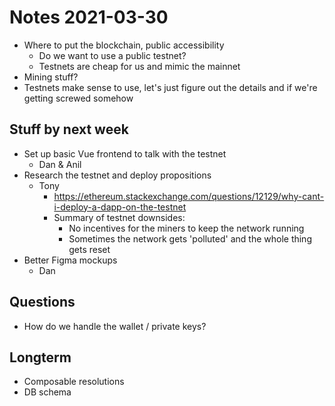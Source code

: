 # Notes 2021-03-30

- Where to put the blockchain, public accessibility
  - Do we want to use a public testnet?
  - Testnets are cheap for us and mimic the mainnet
- Mining stuff?
- Testnets make sense to use, let's just figure out the details and if we're getting screwed somehow

## Stuff by next week

- Set up basic Vue frontend to talk with the testnet
  - Dan & Anil
- Research the testnet and deploy propositions
  - Tony
    - https://ethereum.stackexchange.com/questions/12129/why-cant-i-deploy-a-dapp-on-the-testnet
    - Summary of testnet downsides:
      - No incentives for the miners to keep the network running
      - Sometimes the network gets 'polluted' and the whole thing gets reset
- Better Figma mockups
  - Dan

## Questions

- How do we handle the wallet / private keys?


## Longterm

- Composable resolutions
- DB schema

